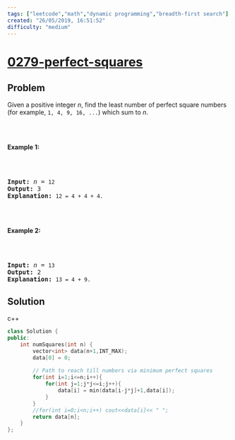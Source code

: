 ```yaml
---
tags: ["leetcode","math","dynamic programming","breadth-first search"]
created: "26/05/2019, 16:51:52"
difficulty: "medium"
---
```


# [0279-perfect-squares](https://leetcode.com/problems/perfect-squares/)

## Problem
<div><p>Given a positive integer <i>n</i>, find the least number of perfect square numbers (for example, <code>1, 4, 9, 16, ...</code>) which sum to <i>n</i>.</p><br><br><p><b>Example 1:</b></p><br><br><pre><b>Input:</b> <i>n</i> = <code>12</code><br><b>Output:</b> 3 <br><strong>Explanation: </strong><code>12 = 4 + 4 + 4.</code></pre><br><br><p><b>Example 2:</b></p><br><br><pre><b>Input:</b> <i>n</i> = <code>13</code><br><b>Output:</b> 2<br><strong>Explanation: </strong><code>13 = 4 + 9.</code></pre></div>

## Solution

c++
```c++
class Solution {
public:
    int numSquares(int n) {
        vector<int> data(n+1,INT_MAX);
        data[0] = 0;
        
        // Path to reach till numbers via minimum perfect squares
        for(int i=1;i<=n;i++){
            for(int j=1;j*j<=i;j++){
                data[i] = min(data[i-j*j]+1,data[i]);
            }
        }
        //for(int i=0;i<n;i++) cout<<data[i]<< " ";
        return data[n];
    }
};
​
```
